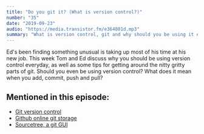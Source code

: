 ```yaml
---
title: "Do you git it? (What is version control?)"
number: "35"
date: "2019-09-23"
audio: "https://media.transistor.fm/e364801d.mp3"
summary: "What is version control, git and why should you be using it everyday?"
---
```


Ed's been finding something unusual is taking up most of his time at his new job. This week Tom and Ed discuss why you should be using version control everyday, as well as some tips for getting around the nitty gritty parts of git. Should you even be using version control? What does it mean when you add, commit, push and pull?

## Mentioned in this episode:

* [Git version control](https://git-scm.com/)
* [Github online git storage](https://github.com)
* [Sourcetree, a git GUI](https://www.sourcetreeapp.com/)
